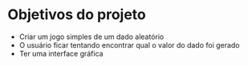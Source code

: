 <h1>Objetivos do projeto</h1>

- Criar um jogo simples de um dado aleatório
- O usuário ficar tentando encontrar qual o valor do dado foi gerado
- Ter uma interface gráfica
